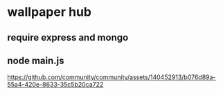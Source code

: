 # wallpaper hub
## require express and mongo
## node main.js
https://github.com/community/community/assets/140452913/b076d89a-55a4-420e-8633-35c5b20ca722

